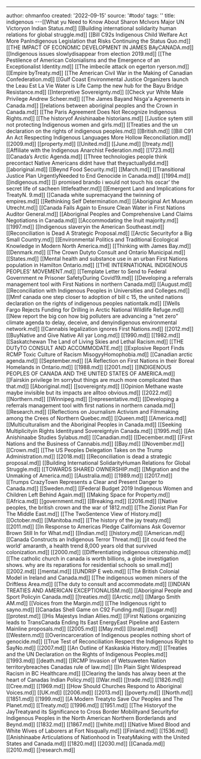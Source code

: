 ---
author: ohmanfoo
created: '2022-09-15'
source: '#todo'
tags: ''
title: indigenous
---[[What yu Need to Know About Sharon McIvors Major UN Victoryon Indian Status.md]]
[[Building international solidarity human relations for global struggle.md]]
[[Bill C92s Indigenous Child Welfare Act More PanIndigenous Legislation that Risks Continuing the Status Quo.md]]
[[THE IMPACT OF ECONOMIC DEVELOPMENT IN JAMES BAyCANADA.md]]
[[Indigenous issues slowlydisappear from election 2019.md]]
[[The Pestilence of American Colonialisms and the Emergence of an Exceptionalist Identity.md]]
[[The imbecile attack on egerton ryerson.md]]
[[Empire byTreaty.md]]
[[The American Civil War in the Making of Canadian Confederation.md]]
[[Gulf Coast Environmental Justice Organizers launch the Leau Est La Vie Water is Life Camp the new hub for the Bayu Bridge Resistance.md]]
[[Interpretive Sovereignty.md]]
[[Check yur White Male Privilege Andrew Scheer.md]]
[[The James Bayand Nisg̲a'a Agreements in Canada.md]]
[[relations between aboriginal peoples and the Crown in Canada.md]]
[[The Paris Agreement Does Not Recognize Indigenous Rights.md]]
[[The historyof Anishinaabe historians.md]]
[[Justice sytem still not protecting Indigenous women and girls.md]]
[[Treaties and the un declaration on the rights of indigenous peoples.md]]
[[British.md]]
[[Bill C91 An Act Respecting Indigenous Languages More Hollow Reconciliation.md]]
[[2009.md]]
[[property.md]]
[[United.md]]
[[June.md]]
[[treaty.md]]
[[Affiliate with the Indigenous Anarchist Federation.md]]
[[1723.md]]
[[Canada’s Arctic Agenda.md]]
[[Three technologies people think precontact Native Americans didnt have that theyactuallydid.md]]
[[aboriginal.md]]
[[Beynd Food Security.md]]
[[March.md]]
[[Transitional Justice Plan UrgentlyNeeded to End Genocide in Canada.md]]
[[1994.md]]
[[indigenous.md]]
[[i promised brando i would not touch his oscar’ the secret life of sacheen littlefeather.md]]
[[Emergent Land and Implications for TreatyN. 9.md]]
[[Canada white supremacyand the twinning of empires.md]]
[[Rethinking Self Determination.md]]
[[Aboriginal Art Museum Utrecht.md]]
[[Canada Fails Again to Ensure Clean Water in First Nations Auditor General.md]]
[[Aboriginal Peoples and Comprehensive Land Claims Negotiations in Canada.md]]
[[Accommodating the Inuit majority.md]]
[[1997.md]]
[[Indigenous slaveryin the American Southeast.md]]
[[Reconciliation is Dead A Strategic Proposal.md]]
[[Arctic Securityfor a Big Small Country.md]]
[[Environmental Politics and Traditional Ecological Knowledge in Modern North America.md]]
[[Thinking with James Bay.md]]
[[Denmark.md]]
[[The Crown Dutyto Consult and Ontario Municipal.md]]
[[States.md]]
[[Mental health and substance use in an urban First Nations population in Hamilton Ontario.md]]
[[THE INTERNATIONAL INDIGENOUS PEOPLES’ MOVEMENT.md]]
[[Template Letter to Send to Federal Government re Prisoner SafetyDuring Covid19.md]]
[[Developing a referrals management tool with First Nations in northern Canada.md]]
[[August.md]]
[[Reconciliation with Indigenous Peoples in Universities and Colleges.md]]
[[Mmf canada one step closer to adoption of bill c 15, the united nations declaration on the rights of indigenous peoples nationtalk.md]]
[[Wells Fargo Rejects Funding for Drilling in Arctic National Wildlife Refuge.md]]
[[New report the big con how big polluters are advancing a “net zero” climate agenda to delay, deceive, and denyindigenous environmental network.md]]
[[Cannabis legalization ignores First Nations.md]]
[[2012.md]]
[[BuyNative and Give Native All yar Long.md]]
[[1990.md]]
[[1982.md]]
[[Saskatchewan The Land of Living Skies and Lethal Racism.md]]
[[THE DUTyTO CONSULT AND ACCOMMODATE.md]]
[[Explosive Report Finds RCMP Toxic Culture of Racism MisogyyHomophobia.md]]
[[Canadian arctic agenda.md]]
[[September.md]]
[[A Reflection on First Nations in their Boreal Homelands in Ontario.md]]
[[1988.md]]
[[2001.md]]
[[INDIGENOUS PEOPLES OF CANADA AND THE UNITED STATES OF AMERICA.md]]
[[Fairskin privilege Im sorrybut things are much more complicated than that.md]]
[[Aboriginal.md]]
[[sovereignty.md]]
[[Opinion Methane waste maybe invisible but its impacts are alltoo obvious.md]]
[[2022.md]]
[[Northern.md]]
[[Winnipeg.md]]
[[representative.md]]
[[Developing a referrals management tool with first nations in northern canada.md]]
[[Research.md]]
[[Reflections on Journalism Activism and Filmmaking among the Crees of Northern Quebec.md]]
[[Queen.md]]
[[America.md]]
[[Multiculturalism and the Aboriginal Peoples in Canada.md]]
[[Seeking Multiplicityin Rights Identityand Sovereigntyin Canada.md]]
[[1995.md]]
[[An Anishinaabe Studies Sylabus.md]]
[[Canadian.md]]
[[December.md]]
[[First Nations and the Business of Cannabis.md]]
[[Bay.md]]
[[November.md]]
[[Crown.md]]
[[The US Peoples Delegation Takes on the Trump Administration.md]]
[[2018.md]]
[[Reconciliation is dead a strategic proposal.md]]
[[Building International SolidarityHuman Relations for Global Struggle.md]]
[[TOWARDS SHARED OWNERSHIP.md]]
[[Migration and the Unmaking of America.md]]
[[Australia.md]]
[[1989.md]]
[[2017.md]]
[[Trumps CrazyTown Represents a Clear and Present Danger to Canada.md]]
[[Sweden.md]]
[[Federal Budget 2019 Indigenous Women and Children Left Behind Again.md]]
[[Making Space for Property.md]]
[[Africa.md]]
[[government.md]]
[[Breaking.md]]
[[2016.md]]
[[Native peoples, the british crown and the war of 1812.md]]
[[The Zionist Plan For The Middle East.md]]
[[The TwoSentence View of History.md]]
[[October.md]]
[[Manitoba.md]]
[[The history of the jay treaty.md]]
[[2011.md]]
[[In Response to Americas Pledge Californians Ask Governor Brown Still In for What.md]]
[[Indian.md]]
[[history.md]]
[[American.md]]
[[Canada Constructs an Indigenous Terror Threat.md]]
[[it could feed the world’ amaranth, a health trend 8,000 years old that survived colonization.md]]
[[2000.md]]
[[Differentiating indigenous citizenship.md]]
[[The catholic church in canada is worth billions, a globe investigation shows. why are its reparations for residential schools so small.md]]
[[2002.md]]
[[mental.md]]
[[UNDRIP E web.md]]
[[The British Colonial Model in Ireland and Canada.md]]
[[The indigenous women miners of the Driftless Area.md]]
[[The duty to consult and accommodate.md]]
[[INDIAN TREATIES AND AMERICAN EXCEPTIONALISM.md]]
[[Aboriginal People and Sport Policyin Canada.md]]
[[treaties.md]]
[[Arctic.md]]
[[Margo Smith AM.md]]
[[Voices from the Margin.md]]
[[The Indigenous right to sayno.md]]
[[Canadas Shell Game on C92 Funding.md]]
[[sugar.md]]
[[protest.md]]
[[His Majestys Indian Allies.md]]
[[First Nations organizing leads to TransCanada Ending Its East EnergyEast Pipeline and Eastern Mainline proposals.md]]
[[2005.md]]
[[May.md]]
[[Israel.md]]
[[Western.md]]
[[Overincarceration of Indigenous peoples nothing short of genocide.md]]
[[True Test of Reconciliation Respect the Indigenous Right to SayNo.md]]
[[2007.md]]
[[An Outline of Kaskaskia History.md]]
[[Treaties and the UN Declaration on the Rights of Indigenous Peoples.md]]
[[1993.md]]
[[death.md]]
[[RCMP Invasion of Wetsuweten Nation territorybreaches Canadas rule of law.md]]
[[In Plain Sight Widespread Racism in BC Healthcare.md]]
[[Clearing the lands has alway been at the heart of Canadas Indian Policy.md]]
[[War.md]]
[[trade.md]]
[[1826.md]]
[[Cree.md]]
[[1969.md]]
[[How Should Churches Respond to Aboriginal Voices.md]]
[[UK.md]]
[[2006.md]]
[[2013.md]]
[[poverty.md]]
[[North.md]]
[[1851.md]]
[[1999.md]]
[[A Modern Treatyto Save Our Peoples and The Planet.md]]
[[Treaty.md]]
[[1996.md]]
[[1951.md]]
[[The Historyof the JayTreatyand its Significance to Cross Border Mobilityand Securityfor Indigenous Peoples in the North American Northern Borderlands and Beynd.md]]
[[1832.md]]
[[1867.md]]
[[white.md]]
[[Native Mixed Blood and White Wives of Laborers at Fort Nisqually.md]]
[[Finland.md]]
[[1536.md]]
[[Anishinaabe Articulations of Nationhood in TreatyMaking with the United States and Canada.md]]
[[1820.md]]
[[2030.md]]
[[Canada.md]]
[[2010.md]]
[[research.md]]
